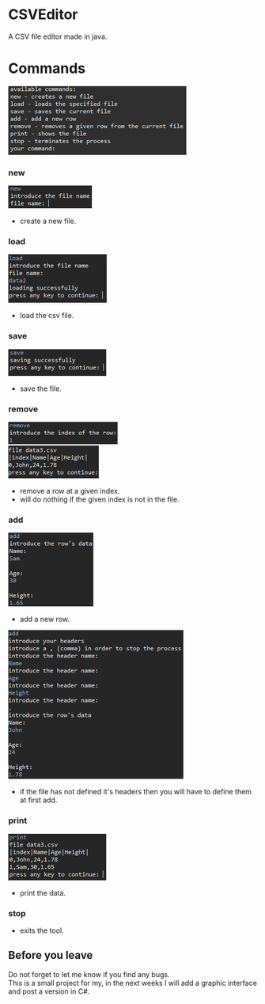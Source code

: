 # CSVEditor
A CSV file editor made in java.

# Commands
![alt text](https://github.com/ClaudiuBrandusa/CSVEditor/blob/master/images/I0.PNG)

### new  
![alt text](https://github.com/ClaudiuBrandusa/CSVEditor/blob/master/images/I1.PNG)
- create a new file.

### load
![alt text](https://github.com/ClaudiuBrandusa/CSVEditor/blob/master/images/I2.PNG)
- load the csv file.

### save
![alt text](https://github.com/ClaudiuBrandusa/CSVEditor/blob/master/images/I3.PNG)
- save the file.

### remove
![alt text](https://github.com/ClaudiuBrandusa/CSVEditor/blob/master/images/I7.PNG)  
![alt text](https://github.com/ClaudiuBrandusa/CSVEditor/blob/master/images/I8.PNG)
- remove a row at a given index.
- will do nothing if the given index is not in the file.

### add
![alt text](https://github.com/ClaudiuBrandusa/CSVEditor/blob/master/images/I5.PNG)
- add a new row.

![alt text](https://github.com/ClaudiuBrandusa/CSVEditor/blob/master/images/I4.PNG)
- if the file has not defined it's headers then you will have to define them at first add.

### print
![alt text](https://github.com/ClaudiuBrandusa/CSVEditor/blob/master/images/I6.PNG)
- print the data.

### stop
- exits the tool.  

## Before you leave

Do not forget to let me know if you find any bugs.  
This is a small project for my, in the next weeks I will add a graphic interface and post a version in C#.
